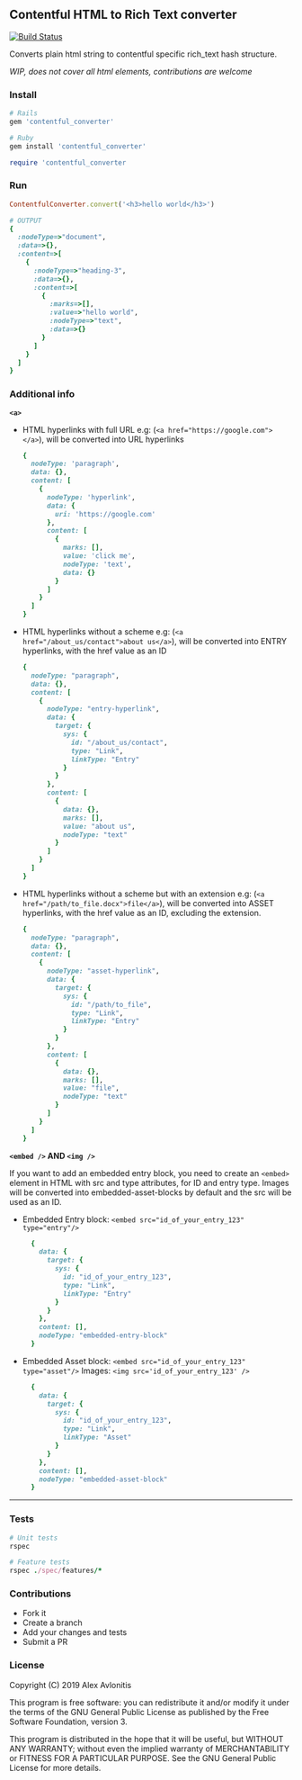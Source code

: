 ## Contentful HTML to Rich Text converter

[![Build Status](https://travis-ci.org/AlexAvlonitis/contentful_converter.svg?branch=master)](https://travis-ci.org/AlexAvlonitis/contentful_converter)

Converts plain html string to contentful specific rich_text hash structure.

*WIP, does not cover all html elements, contributions are welcome*

### Install
```ruby
# Rails
gem 'contentful_converter'

# Ruby
gem install 'contentful_converter'

require 'contentful_converter

```

### Run

```ruby
ContentfulConverter.convert('<h3>hello world</h3>')

# OUTPUT
{
  :nodeType=>"document",
  :data=>{},
  :content=>[
    {
      :nodeType=>"heading-3",
      :data=>{},
      :content=>[
        {
          :marks=>[],
          :value=>"hello world",
          :nodeType=>"text",
          :data=>{}
        }
      ]
    }
  ]
}
```

### Additional info

**`<a>`**

* HTML hyperlinks with full URL e.g: (`<a href="https://google.com"></a>`), will be converted into URL hyperlinks
  ```ruby
  {
    nodeType: 'paragraph',
    data: {},
    content: [
      {
        nodeType: 'hyperlink',
        data: {
          uri: 'https://google.com'
        },
        content: [
          {
            marks: [],
            value: 'click me',
            nodeType: 'text',
            data: {}
          }
        ]
      }
    ]
  }
  ```

* HTML hyperlinks without a scheme e.g: (`<a href="/about_us/contact">about us</a>`), will be converted into ENTRY hyperlinks, with the href value as an ID
  ```ruby
  {
    nodeType: "paragraph",
    data: {},
    content: [
      {
        nodeType: "entry-hyperlink",
        data: {
          target: {
            sys: {
              id: "/about_us/contact",
              type: "Link",
              linkType: "Entry"
            }
          }
        },
        content: [
          {
            data: {},
            marks: [],
            value: "about us",
            nodeType: "text"
          }
        ]
      }
    ]
  }
  ```

* HTML hyperlinks without a scheme but with an extension e.g: (`<a href="/path/to_file.docx">file</a>`), will be converted into ASSET hyperlinks, with the href value as an ID, excluding the extension.
  ```ruby
  {
    nodeType: "paragraph",
    data: {},
    content: [
      {
        nodeType: "asset-hyperlink",
        data: {
          target: {
            sys: {
              id: "/path/to_file",
              type: "Link",
              linkType: "Entry"
            }
          }
        },
        content: [
          {
            data: {},
            marks: [],
            value: "file",
            nodeType: "text"
          }
        ]
      }
    ]
  }
  ```

**`<embed />` AND `<img />`**

If you want to add an embedded entry block, you need to create an `<embed>` element in HTML
with src and type attributes, for ID and entry type. Images will be converted into
embedded-asset-blocks by default and the src will be used as an ID.

* Embedded Entry block: `<embed src="id_of_your_entry_123" type="entry"/>`
  ```ruby
    {
      data: {
        target: {
          sys: {
            id: "id_of_your_entry_123",
            type: "Link",
            linkType: "Entry"
          }
        }
      },
      content: [],
      nodeType: "embedded-entry-block"
    }
  ```

* Embedded Asset block: `<embed src="id_of_your_entry_123" type="asset"/>`
  Images: `<img src='id_of_your_entry_123' />`
  ```ruby
    {
      data: {
        target: {
          sys: {
            id: "id_of_your_entry_123",
            type: "Link",
            linkType: "Asset"
          }
        }
      },
      content: [],
      nodeType: "embedded-asset-block"
    }
  ```

---

### Tests
```ruby
# Unit tests
rspec

# Feature tests
rspec ./spec/features/*
```

### Contributions
* Fork it
* Create a branch
* Add your changes and tests
* Submit a PR

### License

Copyright (C) 2019 Alex Avlonitis

This program is free software: you can redistribute it and/or modify
it under the terms of the GNU General Public License as published by
the Free Software Foundation, version 3.

This program is distributed in the hope that it will be useful,
but WITHOUT ANY WARRANTY; without even the implied warranty of
MERCHANTABILITY or FITNESS FOR A PARTICULAR PURPOSE.  See the
GNU General Public License for more details.
